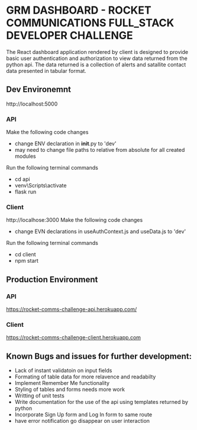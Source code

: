 # GRM DASHBOARD - ROCKET COMMUNICATIONS FULL_STACK DEVELOPER CHALLENGE

The React dashboard application rendered by client is designed to provide basic user authentication and authorization to view data returned from the python api. The data returned is a collection of alerts and satallite contact data presented in tabular format.

## Dev Environemnt

http://localhost:5000

### API

Make the following code changes

- change ENV declaration in **init**.py to 'dev'
- may need to change file paths to relative from absolute for all created modules

Run the following terminal commands

- cd api
- venv\Scripts\activate
- flask run

### Client

http://localhose:3000
Make the following code changes

- change EVN declarations in useAuthContext.js and useData.js to 'dev'

Run the following terminal commands

- cd client
- npm start

## Production Environment

### API

https://rocket-comms-challenge-api.herokuapp.com/

### Client

https://rocket-comms-challenge-client.herokuapp.com

## Known Bugs and issues for further development:

- Lack of instant validatoin on input fields
- Formating of table data for more relavence and readabilty
- Implement Remember Me functionality
- Styling of tables and forms needs more work
- Writting of unit tests
- Write documentation for the use of the api using templates returned by python
- Incorporate Sign Up form and Log In form to same route
- have error notification go disappear on user interaction
